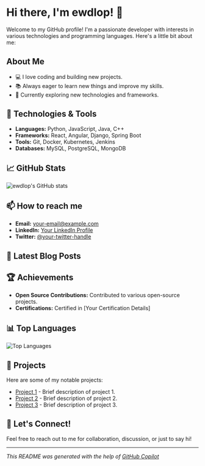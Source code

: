 # Hi there, I'm ewdlop! 👋

Welcome to my GitHub profile! I'm a passionate developer with interests in various technologies and programming languages. Here's a little bit about me:

## About Me

- 💻 I love coding and building new projects.
- 📚 Always eager to learn new things and improve my skills.
- 🌱 Currently exploring new technologies and frameworks.

## 🔧 Technologies & Tools

- **Languages:** Python, JavaScript, Java, C++
- **Frameworks:** React, Angular, Django, Spring Boot
- **Tools:** Git, Docker, Kubernetes, Jenkins
- **Databases:** MySQL, PostgreSQL, MongoDB

## 📈 GitHub Stats

![ewdlop's GitHub stats](https://github-readme-stats.vercel.app/api?username=ewdlop&show_icons=true&theme=radical)

## 📫 How to reach me

- **Email:** [your-email@example.com](mailto:your-email@example.com)
- **LinkedIn:** [Your LinkedIn Profile](https://www.linkedin.com/in/your-profile)
- **Twitter:** [@your-twitter-handle](https://twitter.com/your-twitter-handle)

## 📝 Latest Blog Posts

<!-- BLOG-POST-LIST:START -->
<!-- BLOG-POST-LIST:END -->

## 🏆 Achievements

- **Open Source Contributions:** Contributed to various open-source projects.
- **Certifications:** Certified in [Your Certification Details]

## 📊 Top Languages

![Top Languages](https://github-readme-stats.vercel.app/api/top-langs/?username=ewdlop&layout=compact&theme=radical)

## 🚀 Projects

Here are some of my notable projects:

- [Project 1](https://github.com/ewdlop/project1) - Brief description of project 1.
- [Project 2](https://github.com/ewdlop/project2) - Brief description of project 2.
- [Project 3](https://github.com/ewdlop/project3) - Brief description of project 3.

## 💬 Let's Connect!

Feel free to reach out to me for collaboration, discussion, or just to say hi!

---

*This README was generated with the help of [GitHub Copilot](https://github.com/features/copilot)*
